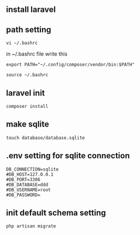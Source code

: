 ## install laravel

## path setting
```
vi ~/.bashrc
```
in ~/.bashrc file write this
```
export PATH="~/.config/composer/vendor/bin:$PATH"
```
```
source ~/.bashrc
```


## laravel init
```
composer install
```

## make sqlite
```
touch database/database.sqlite
```

## .env setting for sqlite connection
```
DB_CONNECTION=sqlite
#DB_HOST=127.0.0.1
#DB_PORT=3306
#DB_DATABASE=ddd
#DB_USERNAME=root
#DB_PASSWORD=
```

## init default schema setting
```
php artisan migrate
```
